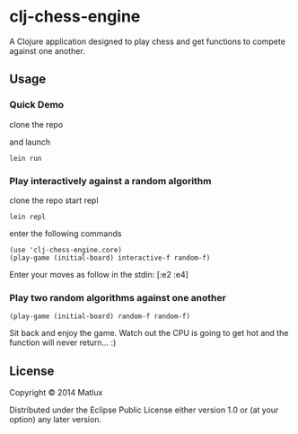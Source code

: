 # clj-chess-engine

A Clojure application designed to play chess and get functions to compete against one another.

## Usage

### Quick Demo

clone the repo

and launch

    lein run

### Play interactively against a random algorithm

clone the repo
start repl

    lein repl

enter the following commands

    (use 'clj-chess-engine.core)
    (play-game (initial-board) interactive-f random-f)

Enter your moves as follow in the stdin:
    [:e2 :e4]

### Play two random algorithms against one another

    (play-game (initial-board) random-f random-f)

Sit back and enjoy the game. Watch out the CPU is going to get hot and the function will never return... :)

## License

Copyright © 2014 Matlux

Distributed under the Eclipse Public License either version 1.0 or (at
your option) any later version.
